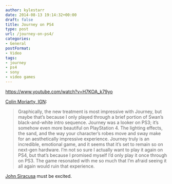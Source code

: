 ```yaml
---
author: kylestarr
date: 2014-08-13 19:14:32+00:00
draft: false
title: Journey on PS4
type: post
url: /journey-on-ps4/
categories:
- General
postFormat:
- Video
tags:
- journey
- ps4
- sony
- video games
---
```


<https://www.youtube.com/watch?v=H7KOA_k79yo>

[Colin Moriarty, IGN](http://www.ign.com/articles/2014/08/13/gamescom-journey-and-the-unfinished-swan-on-ps4-are-as-beautiful-as-ever):

> Graphically, the new treatment is most impressive with Journey, but maybe that’s because I only played through a brief portion of Swan’s black-and-white intro sequence. Journey was a looker on PS3; it’s somehow even more beautiful on PlayStation 4. The lighting effects, the sand, and the way your character’s robes move and sway make for an aesthetically impressive experience. Journey truly is an incredible, emotional game, and it seems that it’s set to remain so on next-gen hardware. I’m not so sure I actually want to play it again on PS4, but that’s because I promised myself I’d only play it once through on PS3. The game resonated with me so much that I’m afraid seeing it all again would ruin that experience.

[John Siracusa](http://hypercritical.co/2012/11/27/strange-game) must be excited.

